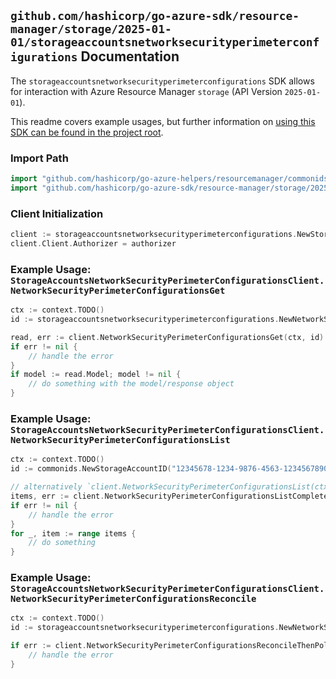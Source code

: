 
## `github.com/hashicorp/go-azure-sdk/resource-manager/storage/2025-01-01/storageaccountsnetworksecurityperimeterconfigurations` Documentation

The `storageaccountsnetworksecurityperimeterconfigurations` SDK allows for interaction with Azure Resource Manager `storage` (API Version `2025-01-01`).

This readme covers example usages, but further information on [using this SDK can be found in the project root](https://github.com/hashicorp/go-azure-sdk/tree/main/docs).

### Import Path

```go
import "github.com/hashicorp/go-azure-helpers/resourcemanager/commonids"
import "github.com/hashicorp/go-azure-sdk/resource-manager/storage/2025-01-01/storageaccountsnetworksecurityperimeterconfigurations"
```


### Client Initialization

```go
client := storageaccountsnetworksecurityperimeterconfigurations.NewStorageAccountsNetworkSecurityPerimeterConfigurationsClientWithBaseURI("https://management.azure.com")
client.Client.Authorizer = authorizer
```


### Example Usage: `StorageAccountsNetworkSecurityPerimeterConfigurationsClient.NetworkSecurityPerimeterConfigurationsGet`

```go
ctx := context.TODO()
id := storageaccountsnetworksecurityperimeterconfigurations.NewNetworkSecurityPerimeterConfigurationID("12345678-1234-9876-4563-123456789012", "example-resource-group", "storageAccountName", "networkSecurityPerimeterConfigurationName")

read, err := client.NetworkSecurityPerimeterConfigurationsGet(ctx, id)
if err != nil {
	// handle the error
}
if model := read.Model; model != nil {
	// do something with the model/response object
}
```


### Example Usage: `StorageAccountsNetworkSecurityPerimeterConfigurationsClient.NetworkSecurityPerimeterConfigurationsList`

```go
ctx := context.TODO()
id := commonids.NewStorageAccountID("12345678-1234-9876-4563-123456789012", "example-resource-group", "storageAccountName")

// alternatively `client.NetworkSecurityPerimeterConfigurationsList(ctx, id)` can be used to do batched pagination
items, err := client.NetworkSecurityPerimeterConfigurationsListComplete(ctx, id)
if err != nil {
	// handle the error
}
for _, item := range items {
	// do something
}
```


### Example Usage: `StorageAccountsNetworkSecurityPerimeterConfigurationsClient.NetworkSecurityPerimeterConfigurationsReconcile`

```go
ctx := context.TODO()
id := storageaccountsnetworksecurityperimeterconfigurations.NewNetworkSecurityPerimeterConfigurationID("12345678-1234-9876-4563-123456789012", "example-resource-group", "storageAccountName", "networkSecurityPerimeterConfigurationName")

if err := client.NetworkSecurityPerimeterConfigurationsReconcileThenPoll(ctx, id); err != nil {
	// handle the error
}
```

